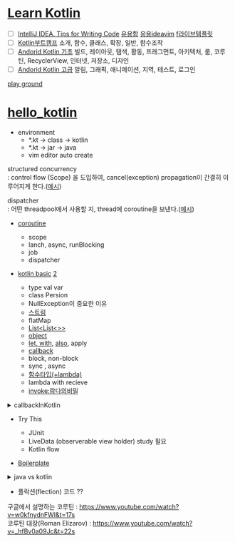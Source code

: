 # [Learn Kotlin](https://developer.android.com/courses) 
- [ ] [IntelliJ IDEA. Tips for Writing Code](https://www.youtube.com/watch?v=_Y1y8k-OTCQ) [유용함](https://gorokke.tistory.com/77) [응용ideavim](https://medium.com/harrythegreat/ideavim%EC%97%90%EC%84%9C-%EC%82%AC%EC%9A%A9%EA%B0%80%EB%8A%A5%ED%95%9C-plugin-%EC%A0%95%EB%A6%AC-c3f49c6a705d) [f라이브템플릿](https://blog.jetbrains.com/ko/2020/05/18/write-code-faster-using-live-templates-ko/)
- [ ] [Kotlin부트캠프](https://developer.android.com/courses/kotlin-bootcamp/overview?hl=ko) 소개, 함수, 클래스, 확장, 일반, 함수조작
- [ ] [Andorid Kotlin 기초](https://developer.android.com/courses/kotlin-android-fundamentals/overview?hl=ko) 빌드, 레이아웃, 탬색, 활동, 프래그먼트, 아키텍처, 룸, 코루틴, RecyclerView, 인터넷, 저장소, 디자인
- [ ] [Andorid Kotlin 고급](https://developer.android.com/courses/kotlin-android-advanced/overview?hl=ko) 알림, 그래픽, 애니메이션, 지역, 테스트, 로그인

[play ground](https://play.kotlinlang.org/)

# [hello_kotlin](https://medium.com/mj-studio/%EC%BD%94%ED%8B%80%EB%A6%B0-%EC%9D%B4%EB%A0%87%EA%B2%8C-%EC%9E%91%EC%84%B1%ED%95%98%EC%8B%9C%EB%A9%B4-%EB%90%A9%EB%8B%88%EB%8B%A4-94871a1fa646)

- environment
  - *.kt -> class -> kotlin
  - *.kt -> jar -> java
  - vim editor auto create
  

structured concurrency  
: control flow (Scope) 을 도입하여, cancel(exception) propagation이 간결히 이루어지게 한다.([예시](https://suhwan.dev/2022/01/21/Kotlin-coroutine-structured-concurrency/))    

dispatcher  
: 어떤 threadpool에서 사용할 지, thread에 coroutine을 보낸다.([예시](https://kotlinworld.com/141))     

- [coroutine](https://myungpyo.medium.com/reading-coroutine-official-guide-thoroughly-part-0-20176d431e9d) 
  - scope  
  - lanch, async, runBlocking  
  - job  
  - dispatcher  

- [kotlin basic](https://developer.android.com/codelabs/basic-android-kotlin-compose-function-types-and-lambda?hl=ko#0) [2](https://develop-writing.tistory.com/65)
  - type val var
  - class Persion
  - NullException이 중요한 이유
  - [스트림](https://madplay.github.io/post/difference-between-map-and-flatmap-methods-in-java)
  - flatMap
  - [List<List<>>](https://codechacha.com/ko/java-initialize-list-of-list/)
  - [object](https://codechacha.com/ko/kotlin-object-vs-class/)
  - [let, with](https://www.youtube.com/watch?v=RBGHA1cYsRM&list=PLg3A12oL1JCO5YhYFqDUM-_NcBy32-Bd2&index=11), [also](https://0391kjy.tistory.com/50), apply
  - [callback](https://stackoverflow.com/questions/824234/what-is-a-callback-function) 
  - block, non-block  
  - sync , async  
  - [함수타입(+lambda)](https://youtu.be/xZrSadIO6Mg?list=PLg3A12oL1JCNke34RZ-WApabuvQsfSWPv&t=751)
  - lambda with recieve  
  - [invoke:람다의비밀](https://wooooooak.github.io/kotlin/2019/03/21/kotlin_invoke/)

<details>
<summary>callbackInKotlin</summary>

```kotlin
fun caller(callback: () -> Unit) {
    println("\nrun")
    callback()
}

fun cbClassic() {
    println("cb_classic")
}

val cbModern = {
    println("cb_mordern")
}

fun main() {
    caller(::cbClassic) //refer to function: use funtion reference operation in kotlin
    caller(cbModern)
    
    caller({ println("lambda: directly into a function") })
    caller() { println("lambda: after the closing parenthesis") } 
}
```

https://stackoverflow.com/questions/48181751/get-name-of-current-function-in-kotlin
https://www.techiedelight.com/ko/get-name-current-function-kotlin/
https://stackoverflow.com/questions/45165143/get-type-of-a-variable-in-kotlin
https://kotlinlang.org/docs/reflection.html#bound-class-references
```
Thread.currentThread().stackTrace[1].methodName
val name = object{}.javaClass.enclosingMethod.name
 class Main
    val name: String = Main::class.java.enclosingMethod.name

val name = Throwable().stackTrace[0].methodName
val name = Exception().stackTrace[0].methodName
val name = Thread.currentThread().stackTrace[1].methodName


println(Int::class.simpleName)    // "Int"
println(Int::class.qualifiedName) // "kotlin.Int"
 
val value="value"
println(value::class.java.typeName)

//instance::method.name

fun main() {
    val test = Test()
    test.methodA()
    println("The name of method is ${test::methodA.name}")
}

class Test {
    fun methodA() {
        println("Executing method ${this::methodA.name}")
        println("Executing method ${::methodA.name} - without explicit this")
    }
}
```

CPS
```
fun addCPS(a: Int, b:Int, cont: (Int) -> Int): Int = cont(a+b)

fun factCPS(n: Long, cont: (Long) -> Long): Long =
    when(n) {
        0L -> cont(1L)
        else -> factCPS(n-1) { prev ->
            cont(n+prev)
        }
    }

fun main() {
    //val ret1 = addCPS(1, 2, { it })
    //val ret1 = addCPS(1, 2){ it }

    val ret1 = addCPS(1, 2) { i -> i } 
    println("${ret1}")
 
	/* 
    val ret2 = addCPS(1, 2, { step1 ->
        			addCPS(3, 4, { step2 ->
        			    addCPS(step1, step2, { it })
                    })        
    			})
    */
    val ret2 = addCPS(1, 2) { step1 ->
        			addCPS(3, 4) { step2 ->
        			    addCPS(step1, step2) { it } 
        			}        
    			}
    
    println("${ret2}")
    
    val fact = factCPS(10) { it }
    println("${fact}")
}
```
-개발 환경 설정
-클래스 구현
-인터페이스 구현
-프로퍼티 구현
  
-함수 지원 문법
-고차원함수
-인라인 함수
-클로저 개념
  
-제네릭 함수
-제네릭 타입
-타입 Variance
-타입 Projection
  
-스레드
-Executor
-Lock
-Semaphore
  
-기본개념
-취소와 타임아웃
-일시 중단함수
-컨텍스트와 디스패처
  
-비동기 Flow
-채널, 예외처리
-코루틴과 Flow 응용
-코루틴과 Flow 디버깅 

</details>

- Try This
  - JUnit
  - LiveData (observerable view holder) study 필요  
  - Kotlin flow
    
  
  
- [Boilerplate](https://gmunch.github.io/2019/07/15/why-kotlin.html)

<details>
<summary> java vs kotlin </summary>

```java
  public class DataExample {
    private final String name;
    private int age;
    private double score;
    private String[] tags;

    public DataExample(String name) {
      this.name = name;
    }

    public String getName() {
      return this.name;
    }

    void setAge(int age) {
      this.age = age;
    }

    //...
    public String[] getTags() {
      return this.tags;
    }

    public void setTags(String[] tags) {
      this.tags = tags;
    }

    @Override public String toString() {
      return "DataExample(" + this.getName() + ", "
        + this.getAge() + ", " + this.getScore() + ", "
        + Arrays.deepToString(this.getTags()) + ")";
    }

    protected boolean canEqual(Object other) {
      return other instanceof DataExample;
    }

    @Override public boolean equals(Object o) {
      //...
      return true;
    }

    @Override public int hashCode() {
     //...
    }
```
```kotlin
  data class DataExample(
    val name: String, var score: String?,
    var tags: Array<String>?
)
```
</details>    

- 플락션(flection) 코드 ??  

구글에서 설명하는 코루틴 : https://www.youtube.com/watch?v=w0kfnydnFWI&t=17s  
코루틴 대장(Roman Elizarov) :  https://www.youtube.com/watch?v=_hfBv0a09Jc&t=22s

